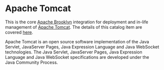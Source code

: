 # Apache Tomcat

This is the core [Apache Brooklyn](http://brooklyn.apache.org/) integration for deployment and in-life management of [Apache Tomcat](http://tomcat.apache.org). The details of this catalog item are covered [here](https://brooklyn.apache.org/learnmore/catalog/catalog-item.html#!entities/org.apache.brooklyn.entity.webapp.tomcat.TomcatServer).

Apache Tomcat is an open source software implementation of the Java Servlet, JavaServer Pages, Java Expression Language and Java WebSocket technologies. The Java Servlet, JavaServer Pages, Java Expression Language and Java WebSocket specifications are developed under the Java Community Process.
